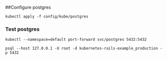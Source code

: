##Configure postgres

```shell
kubectl apply -f config/kube/postgres
```

### Test postgres
```shell
kubectl --namespace=default port-forward svc/postgres 5432:5432 
```

```shell
psql --host 127.0.0.1 -U root -d kubernetes-rails-example_production -p 5432
```
